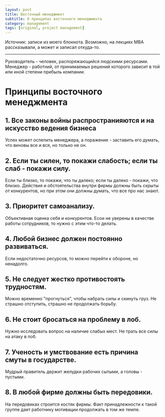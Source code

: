 ```yaml
---
layout: post
title: Восточный менеджмент
subtitle: О принципах восточного менеджмента
category: management
tags: [original, project management]
---
```


Источник: записи из моего блокнота. Возможно, на лекциях MBA рассказывали, а может и записал откуда-то.

---

Руководитель - человек, распоряжающийся людскими ресурсами. Менеджер - работний, от принимаемых решений которого зависит в той или иной степени прибыль компании.

# Принципы восточного менеджмента

## 1. Все законы войны распространияются и на искусство ведения бизнеса
Успех может ослепить менеджера, а поражение - заставить его думать, что виновы все и вся, но только не он.

## 2. Если ты силен, то покажи слабость; если ты слаб - покажи силу.
Если ты близко, то покажи, что ты далеко; если ты далеко - покажи, что близко. Действия и обстоятельства внутри фирмы должны быть скрыты от конкурентов, но при этом они должны думать, что все про нас знают.

## 3. Приоритет самоанализу.
Объективная оценка себя и конкурентов. Есои не уверены в качестве работы сотрудников, то нужно с этим что-то делать.

## 4. Любой бизнес должен постоянно развиваться.
Если недостаточно ресурсов, то можно перейти к обороне, но ненадолго.

## 5. Не следует жестко противостоять трудностям.
Можно временно "прогнуться", чтобы набрать силы и скинуть груз. Не страшно отступить, страшно не продолжать борьбу.

## 6. Не стоит бросаться на проблему в лоб.
Нужно исследовать вопрос на наличие слабых мест. Не трать все силы на атаку в лоб.

## 7. Ученость и умствование есть причина смуты в государстве.
Мудрый правитель держит желудки рабочих сытыми, а головы - пустыми.

## 8. В любой фирме должны быть передовики.
На передовиках строится костяк фирмы. Факт принадлежности к такой группе дает работнику мотивации продолжать в том же темпе.